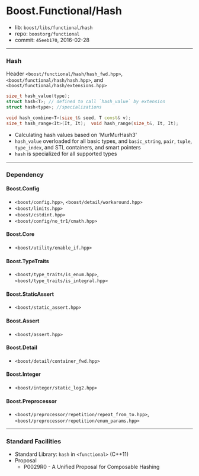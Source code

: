 # Boost.Functional/Hash

* lib: `boost/libs/functional/hash`
* repo: `boostorg/functional`
* commit: `45eeb170`, 2016-02-28

------
### Hash

Header `<boost/functional/hash/hash_fwd.hpp>`, `<boost/functional/hash/hash.hpp>`, and `<boost/functional/hash/extensions.hpp>`

```c++
size_t hash_value(type);
struct hash<T>; // defined to call `hash_value` by extension
struct hash<type>; //specializations

void hash_combine<T>(size_t& seed, T const& v);
size_t hash_range<It>(It, It);  void hash_range(size_t&, It, It);
```

* Calculating hash values based on 'MurMurHash3'
* `hash_value` overloaded for all basic types, and `basic_string`, `pair`, `tuple`, `type_index`,
  and STL containers, and smart pointers
* `hash` is specialized for all supported types

------
### Dependency

#### Boost.Config

* `<boost/config.hpp>`, `<boost/detail/workaround.hpp>`
* `<boost/limits.hpp>`
* `<boost/cstdint.hpp>`
* `<boost/config/no_tr1/cmath.hpp>`

#### Boost.Core

* `<boost/utility/enable_if.hpp>`

#### Boost.TypeTraits

* `<boost/type_traits/is_enum.hpp>`, `<boost/type_traits/is_integral.hpp>`

#### Boost.StaticAssert

* `<boost/static_assert.hpp>`

#### Boost.Assert

* `<boost/assert.hpp>`

#### Boost.Detail

* `<boost/detail/container_fwd.hpp>`

#### Boost.Integer

* `<boost/integer/static_log2.hpp>`

#### Boost.Preprocessor

* `<boost/preprocessor/repetition/repeat_from_to.hpp>`, `<boost/preprocessor/repetition/enum_params.hpp>`

------
### Standard Facilities

* Standard Library: `hash` in `<functional>` (C++11)
* Proposal
  * P0029R0 - A Unified Proposal for Composable Hashing
